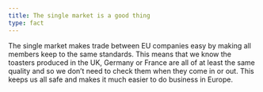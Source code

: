 ```yaml
---
title: The single market is a good thing
type: fact
---
```


The single market makes trade between EU companies easy by making all members keep to the same standards. This means that we know the toasters produced in the UK, Germany or France are all of at least the same quality and so we don’t need to check them when they come in or out. This keeps us all safe and makes it much easier to do business in Europe.
